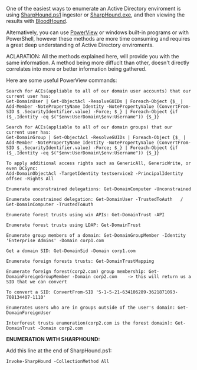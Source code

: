 One of the easiest ways to enumerate an Active Directory enviroment is using [SharpHound.ps1](https://github.com/BloodHoundAD/BloodHound/blob/master/Collectors/SharpHound.ps1) ingestor or [SharpHound.exe](https://github.com/BloodHoundAD/BloodHound/blob/master/Collectors/SharpHound.exe), and 
then viewing the results with [BloodHound](https://github.com/BloodHoundAD/BloodHound). 

Alternatively, you can use [PowerView](https://github.com/PowerShellEmpire/PowerTools/blob/master/PowerView/powerview.ps1) or windows built-in programs or with
PowerShell, however these methods are more time consuming and requires a great deep understanding of Active Directory enviroments.

ACLARATION: All the methods explained here, will provide you with the same information. A method being more diffuclt than other, doesn't directly correlates into
more or better information being gathered.

Here are some useful PowerView commands:

```
Search for ACEs(appliable to all of our domain user accounts) that our current user has: 
Get-DomainUser | Get-ObjectAcl -ResolveGUIDs | Foreach-Object {$_ | Add-Member -NotePropertyName Identity -NotePropertyValue (ConvertFrom-SID $_.SecurityIdentifier.value) -Force; $_} | Foreach-Object {if ($_.Identity -eq $("$env:UserDomain\$env:Username")) {$_}}

Search for ACEs(appliable to all of our domain groups) that our current user has:
Get-DomainGroup | Get-ObjectAcl -ResolveGUIDs | Foreach-Object {$_ | Add-Member -NotePropertyName Identity -NotePropertyValue (ConvertFrom-SID $_.SecurityIdentifier.value) -Force; $_} | Foreach-Object {if ($_.Identity -eq $("$env:UserDomain\$env:Username")) {$_}}

To apply additional access rights such as GenericAll, GenericWrite, or even DCSync:
Add-DomainObjectAcl -TargetIdentity testservice2 -PrincipalIdentity offsec -Rights All

Enumerate unconstrained delegations: Get-DomainComputer -Unconstrained
		
Enumerate constrained delegation: Get-DomainUser -TrustedToAuth   / Get-DomainComputer -TrustedToAuth

Enumerate forest trusts using win APIs: Get-DomainTrust -API

Enumerate forest trusts using LDAP: Get-DomainTrust

Enumerate group members of a domain: Get-DomainGroupMember -Identity 'Enterprise Admins' -Domain corp1.com

Get a domain SID: Get-DomainSid -Domain corp1.com

Enumerate foreign forests trusts: Get-DomainTrustMapping

Enumerate foreign forest(corp2.com) group membership: Get-DomainForeignGroupMember -Domain corp2.com    -> this will return us a SID that we can convert

To convert a SID: ConvertFrom-SID 'S-1-5-21-634106289-3621871093-708134407-1110'

Enumerates users who are in groups outside of the user's domain: Get-DomainForeignUser

Interforest trusts enumeration(corp2.com is the forest domain): Get-DomainTrust -Domain corp2.com
```

**ENUMERATION WITH SHARPHOUND:**

Add this line at the end of SharpHound.ps1:

```
Invoke-SharpHound -CollectionMethod All
```
